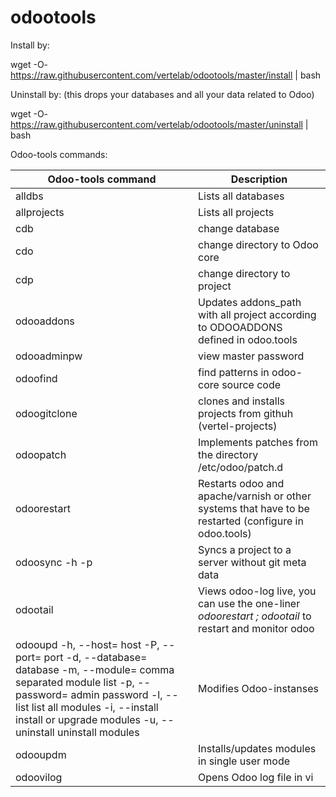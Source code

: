 # odootools


Install by:


wget -O- https://raw.githubusercontent.com/vertelab/odootools/master/install | bash


Uninstall by: (this drops your databases and all your data related to Odoo)

wget -O- https://raw.githubusercontent.com/vertelab/odootools/master/uninstall | bash


Odoo-tools commands:

Odoo-tools command |Description
--- | --- 
 alldbs                    | Lists all databases             
 allprojects               | Lists all projects              
 cdb                       | change database                 
 cdo                       | change directory to Odoo core   
 cdp                       | change directory to project     
 odooaddons                | Updates addons_path with all project according to ODOOADDONS defined in odoo.tools
 odooadminpw               | view master password            
 odoofind <pattern>        | find patterns in odoo-core source code                     
 odoogitclone <project>    | clones and installs projects from githuh (vertel-projects)   
 odoopatch                 | Implements patches from the directory /etc/odoo/patch.d        
 odoorestart               | Restarts odoo and apache/varnish or other systems that have to be restarted (configure in odoo.tools)
 odoosync -h <host> -p <project> | Syncs a project to a server without git meta data           
 odootail                  | Views odoo-log live, you can use the one-liner *odoorestart ; odootail* to restart and monitor odoo
odooupd -h, --host=	host -P, --port=	port  -d, --database=	database -m, --module=	comma separated  module list   -p, --password= admin password   -l, --list	list all modules   -i, --install	install or upgrade modules  -u, --uninstall	uninstall modules | Modifies Odoo-instanses
odooupdm <database> <modulelist>      | Installs/updates modules in single user mode                
 odoovilog                 | Opens Odoo log file in vi       
 
